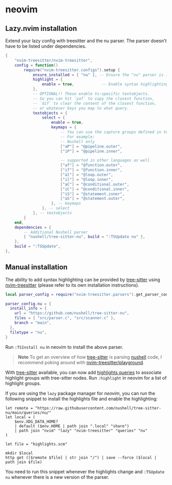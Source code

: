 # neovim

## Lazy.nvim installation

Extend your lazy config with treesitter and the nu parser. The parser doesn't have to be listed under dependencies.

```lua
{
    "nvim-treesitter/nvim-treesitter",
    config = function()
        require("nvim-treesitter.configs").setup {
            ensure_installed = { "nu" }, -- Ensure the "nu" parser is installed
            highlight = {
                enable = true,            -- Enable syntax highlighting
            },
            -- OPTIONAL!! These enable ts-specific textobjects.
            -- So you can hit `yaf` to copy the closest function,
            -- `dif` to clear the content of the closest function,
            -- or whatever keys you map to what query.
            textobjects = {
                select = {
                    enable = true,
                    keymaps = {
                        -- You can use the capture groups defined in textobjects.scm
                        -- For example:
                        -- Nushell only
                        ["aP"] = "@pipeline.outer",
                        ["iP"] = "@pipeline.inner",

                        -- supported in other languages as well
                        ["af"] = "@function.outer",
                        ["if"] = "@function.inner",
                        ["al"] = "@loop.outer",
                        ["il"] = "@loop.inner",
                        ["aC"] = "@conditional.outer",
                        ["iC"] = "@conditional.inner",
                        ["iS"] = "@statement.inner",
                        ["aS"] = "@statement.outer",
                    }, -- keymaps
                }, -- select
            }, -- textobjects
        }
    end,
    dependencies = {
        -- Additional Nushell parser
        { "nushell/tree-sitter-nu", build = ":TSUpdate nu" },
    },
    build = ":TSUpdate",
},
```

## Manual installation

The ability to add syntax highlighting can be provided by [tree-sitter] using
[nvim-treesitter]  (please refer to its own installation instructions).

```lua
local parser_config = require("nvim-treesitter.parsers").get_parser_configs()

parser_config.nu = {
  install_info = {
    url = "https://github.com/nushell/tree-sitter-nu",
    files = { "src/parser.c", "src/scanner.c" },
    branch = "main",
  },
  filetype = "nu",
}
```

Run `:TSInstall nu` in neovim to install the above parser.

> **Note**
> To get an overview of how [tree-sitter] is parsing [nushell] code, I recommend
> poking around with [nvim-treesitter/playground].

With [tree-sitter] available, you can now add [highlights queries] to associate
highlight groups with tree-sitter nodes. Run `:highlight` in neovim for a list
of highlight groups.

If you are using the `lazy` package manager for *neovim*, you can run the
following snippet to install the highlights file and enable the highlighting:

```nushell
let remote = "https://raw.githubusercontent.com/nushell/tree-sitter-nu/main/queries/nu/"
let local = (
    $env.XDG_DATA_HOME?
    | default ($env.HOME | path join ".local" "share")
    | path join "nvim" "lazy" "nvim-treesitter" "queries" "nu"
)

let file = "highlights.scm"

mkdir $local
http get ([$remote $file] | str join "/") | save --force ($local | path join $file)
```

You need to run this snippet whenever the highlights change and `:TSUpdate nu` whenever there is a new version of the parser.

[tree-sitter]: https://tree-sitter.github.io/tree-sitter/
[nvim-treesitter]: https://github.com/nvim-treesitter/nvim-treesitter
[nvim-treesitter/playground]: https://github.com/nvim-treesitter/playground
[nushell]: https://github.com/nushell/nushell
[highlights queries]: https://tree-sitter.github.io/tree-sitter/syntax-highlighting#highlights
